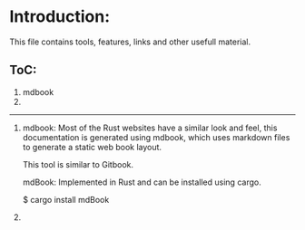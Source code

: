 # Introduction:

This file contains tools, features, links and other usefull material.

## ToC:
1. mdbook
2.

 ---
1. mdbook: 
    Most of the Rust websites have a similar look and feel, this documentation is generated using mdbook, 
    which uses markdown files to generate a static web book layout.

    This tool is similar to Gitbook.

    mdBook: Implemented in Rust and can be installed using cargo.

    $ cargo install mdBook

2.

